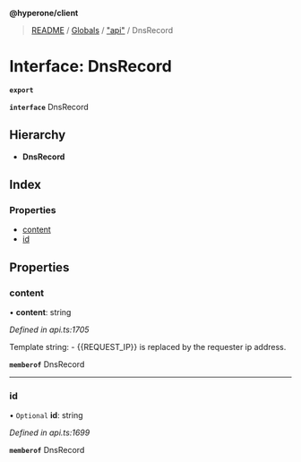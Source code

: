 **@hyperone/client**

> [README](../README.md) / [Globals](../globals.md) / ["api"](../modules/_api_.md) / DnsRecord

# Interface: DnsRecord

**`export`** 

**`interface`** DnsRecord

## Hierarchy

* **DnsRecord**

## Index

### Properties

* [content](_api_.dnsrecord.md#content)
* [id](_api_.dnsrecord.md#id)

## Properties

### content

•  **content**: string

*Defined in api.ts:1705*

Template string: - {{REQUEST_IP}} is replaced by the requester ip address.

**`memberof`** DnsRecord

___

### id

• `Optional` **id**: string

*Defined in api.ts:1699*

**`memberof`** DnsRecord
